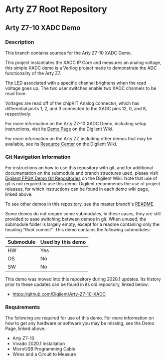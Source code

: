 # Arty Z7 Root Repository

## Arty Z7-10 XADC Demo

### Description

This branch contains sources for the Arty Z7-10 XADC Demo.

This project instantiates the XADC IP Core and measures an analog voltage, this simple XADC demo is a Verilog project made to demonstrate the ADC functionality of the Arty Z7.

The LED associated with a specific channel brightens when the read voltage goes up.
The two user switches enable two XADC channels to be read from.

Voltages are read off of the chipKIT Analog connector, which has differential ports 1, 2, and 3 connected to the XADC pins 12, 0, and 8, respectively.

For more information on the Arty Z7-10 XADC Demo, including setup instructions, visit its [Demo Page](https://reference.digilentinc.com/reference/programmable-logic/arty-z7/demos/xadc) on the Digilent Wiki.

For more information on the Arty Z7, including other demos that may be available, see its [Resource Center](https://reference.digilentinc.com/reference/programmable-logic/arty-z7/start) on the Digilent Wiki.

### Git Navigation Information

For instructions on how to use this repository with git, and for additional documentation on the submodule and branch structures used, please visit [Digilent FPGA Demo Git Repositories](https://reference.digilentinc.com/reference/programmable-logic/documents/git) on the Digilent Wiki. Note that use of git is not required to use this demo. Digilent recommends the use of project releases, for which instructions can be found in each demo wiki page, linked above.

To see other demos in this repository, see the master branch's [README](https://github.com/Digilent/Arty-Z7).

Some demos do not require some submodules, in these cases, they are still provided to ease switching between demos in git. When unused, the submodule folder is largely empty, except for a readme containing only the heading "Root commit". This demo contains the following submodules:

| Submodule | Used by this demo |
|-----------|-------------------|
| HW        | Yes               |
| OS        | No                |
| SW        | No                |

This demo was moved into this repository during 2020.1 updates. Its history prior to these updates can be found in its old repository, linked below:
* https://github.com/Digilent/Arty-Z7-10-XADC

### Requirements

The following are required for use of this demo. For more information on how to get any hardware or software you may be missing, see the Demo Page, linked above.

* Arty Z7-10
* Vivado 2020.1 Installation
* MicroUSB Programming Cable
* Wires and a Circuit to Measure